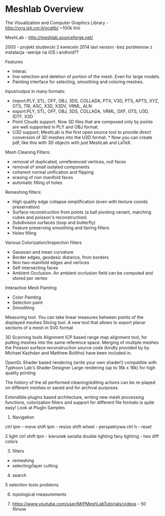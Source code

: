 # Meshlab Overview
 	
 
 	
The Visualization and Computer Graphics Library  - http://vcg.isti.cnr.it/vcglib/ ~100k linii

MeshLab - http://meshlab.sourceforge.net/

2005 - projekt studencki
2 kwiecein 2014 last version
-bez porblemow z instalacja
-wersje na iOS i android??

Features
* Interac
* tive selection and deletion of portion of the mesh. Even for large models.
* Painting interface for selecting, smoothing and coloring meshes.

Input/output in many formats:

* import:PLY, STL, OFF, OBJ, 3DS, COLLADA, PTX, V3D, PTS, APTS, XYZ, GTS, TRI, ASC, X3D, X3DV, VRML, ALN
* export:PLY, STL, OFF, OBJ, 3DS, COLLADA, VRML, DXF, GTS, U3D, IDTF, X3D
* Point Clouds support. Now 3D files that are composed only by points are well supported in PLY and OBJ format.
* U3D support; MeshLab is the first open source tool to provide direct conversion of 3D meshes into the U3D format. * Now you can create pdf, like this with 3D objects with just MeshLab and LaTeX.

Mesh Cleaning Filters:

* removal of duplicated, unreferenced vertices, null faces
* removal of small isolated components
* coherent normal unification and flipping
* erasing of non manifold faces
* automatic filling of holes

Remeshing filters:

* High quality edge collapse simplification (even with texture coords preservation)
* Surface reconstruction from points (a ball pivoting variant, marching cubes and poisson's reconstruction)
* Subdivision surfaces (loop and butterfly)
* Feature preserving smoothing and fairing filters
* Holes filling

Various Colorization/Inspection filters

* Gaussian and mean curvature
* Border edges, geodesic distance, from borders
* Non two-manifold edges and vertices
* Self intersecting faces
* Ambient Occlusion. An ambient occlusion field can be computed and stored per vertex

Interactive Mesh Painting
* Color Painting
* Selection paint
* Smoothing

Measuring tool. You can take linear measures between points of the displayed meshes
Slicing tool. A new tool that allows to export planar sections of a mesh in SVG format

3D Scanning tools Alignment ICP based range map alignment tool, for putting meshes into the same reference space.
Merging of multiple meshes the Poisson surface reconstruction source code (kindly provided by by Michael Kazhdan and Matthew Bolitho) have been included in.

OpenGL Shader based rendering (write your own shader!) compatible with Typhoon Lab's Shader Designer
Large rendering (up to 16k x 16k) for high quality printing

The history of the all performed cleaning/editing actions can be re-played on different meshes or saved and for archival purposes.

Extendible plugins based architecture, writing new mesh processing functions, colorization filters and support for different file formats is quite easy! Look at PlugIn Samples

1. Navigation

ctrl lpm - move
shift lpm - resize
shift wheel - perspektywa
ctrl h - reset

2 light
ctrl shift lpm - kierunek swiatla
double lighting 
fany lighting - two diff colors

3. filters
  * remeshing
  * selecting/layer cutting

4. search

5 selection tools problems

6. topological measurements

7. https://www.youtube.com/user/MrPMeshLabTutorials/videos - 50 filmow

